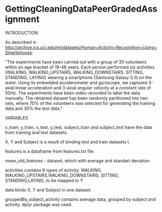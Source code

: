 # GettingCleaningDataPeerGradedAssignment



INTRODUCTION

As described in http://archive.ics.uci.edu/ml/datasets/Human+Activity+Recognition+Using+Smartphones:

"The experiments have been carried out with a group of 30 volunteers within an age bracket of 19-48 years. 
Each person performed six activities (WALKING, WALKING_UPSTAIRS, WALKING_DOWNSTAIRS, SITTING, STANDING, LAYING) wearing a smartphone 
(Samsung Galaxy S II) on the waist. 
Using its embedded accelerometer and gyroscope, we captured 3-axial linear acceleration and 3-axial angular velocity at a constant 
rate of 50Hz. The experiments have been video-recorded to label the data manually. 
The obtained dataset has been randomly partitioned into two sets, where 70% of the volunteers was selected for generating the training
data and 30% the test data."


VARIABLES

x_train, y_train, x_test, y_test, subject_train and subject_test have the data from training and test datasets.

X, Y and Subject is a result of binding test and train datasets t.

features is a dataframe from features.txt file.

mean_std_features - dataset, which with average and standart deviation

activities contains 6 types of activity: WALKING, WALKING_UPSTAIRS,WALKING_DOWNSTAIRS, SITTING, STANDING,LAYING, to be mapped to Y


data binds X, Y and Subject in one dataset.

groupedBy_subject_activity contains average data, grouped by subject and activity. dplyr package was used.
